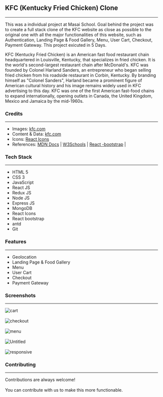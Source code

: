 ## KFC (Kentucky Fried Chicken) Clone 
---
<p>
This was a individual project at Masai School.
Goal behind the project was to create a full stack clone of the KFC website as close as possible to the original one with all the major functionalities of this website, such as  Authentication, Landing Page & Food Gallery, Menu, User Cart, Checkout, Payment Gateway.
This project exicuted in 5 Days. 
</p>

<p>
KFC (Kentucky Fried Chicken) is an American fast food restaurant chain headquartered in Louisville, Kentucky, that specializes in fried chicken. 
It is the world's second-largest restaurant chain after McDonald's.
KFC was founded by Colonel Harland Sanders, an entrepreneur who began selling fried chicken from his roadside restaurant in Corbin, Kentucky. 
By branding himself as "Colonel Sanders", Harland became a prominent figure of American cultural history and his image remains widely used in KFC advertising to this day.
KFC was one of the first American fast-food chains to expand internationally, opening outlets in Canada, the United Kingdom, Mexico and Jamaica by the mid-1960s. 
</p>

### Credits
___
* Images: [kfc.com](https://www.kfc.com/)
* Content & Data: [kfc.com](https://www.kfc.com/)
* Icons: [React Icons](https://react-icons.github.io/react-icons/)
* References: [MDN Docs](https://developer.mozilla.org/en-US/ ) | [W3Schools](https://www.w3schools.com/) | [React -bootstrap](https://react-slick.neostack.com/) | 

### Tech Stack
___

* HTML 5
* CSS 3
* JavaScript
* React JS
* Redux JS 
* Node JS
* Express JS
* MongoDB
* React Icons
* React bootstrap
* antd
* Git

### Features
___
* Geolocation
* Landing Page & Food Gallery
* Menu
* User Cart
* Checkout
* Payment Gateway

### Screenshots
___
![cart](https://user-images.githubusercontent.com/93373154/178318995-11080645-ef08-485c-a757-73f681816398.png)
<br/>
<br/>
![checkout](https://user-images.githubusercontent.com/93373154/178320280-b380d153-0885-4f41-a5c4-9090cc7bd750.png)
<br/>
<br/>
![menu](https://user-images.githubusercontent.com/93373154/178320343-c26dd2c5-b2b6-461f-966a-f330e696f567.png)
<br/>
<br/>
![Untitled](https://user-images.githubusercontent.com/93373154/178320394-b895626c-29ae-40b7-b1a7-9c648b03fd3e.png)
<br/>
<br/>
![responsive](https://user-images.githubusercontent.com/93373154/178321065-fcef1942-4f3a-4080-b1d1-3e072b2ce5cc.png)
  
 ### Contributing
 ___
 Contributions are always welcome!<br><br>
 You can contribute with us to make this more functionable.
   
